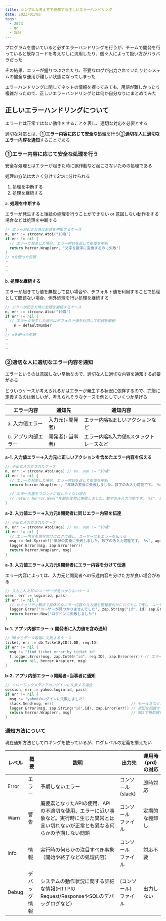 ```yaml
---
title: シンプルな考え方で理解する正しいエラーハンドリング
date: 2023/01/06
tags:
  - 2023
  - go
  - 設計
---
```


プログラムを書いていると必ずエラーハンドリングを行うが、チームで開発を行っていると既存コードを考えなしに流用したり、個々人によって扱い方がバラバラだった

その結果、エラーが握りつぶされたり、不要なログが出力されていたりとシステムの健全な運用が難しい状態になってしまった

エラーハンドリングに関してネットの情報を探ってみても、用語が難しかったり複雑だったので、正しいエラーハンドリングとは何か自分なりにまとめてみた

## 正しいエラーハンドリングについて

エラーとは正常ではない動作をすることを表し、適切な対応を必要とする

適切な対応とは、①**エラー内容に応じて安全な処理**を行う②**適切な人**に**適切なエラー内容を通知**することである

### ①**エラー内容に応じて安全な処理を行う**

安全な処理とはエラーが起きた時に誤作動など起こさないための処理である

処理の方法は大きく分けて2つに分けられる

1. 処理を中断する
2. 処理を継続する

a. **処理を中断する**

エラーが発生すると後続の処理を行うことができない or 意図しない動作をする場合などは処理を中断する

```go
// エラーが起きた時に処理を中断するケース
n, err := strconv.Atoi("10歳")
if err != nil {
  // エラーが発生した場合、エラー内容を返して処理を中断
  return herror.Wrap(err, "文字を数字に変換するのに失敗")
}
// nを使った処理
・
・
・
```

b. **処理を継続する**

エラーが起きても値を無視して良い場合や、デフォルト値を利用することで処理として問題ない場合、例外処理を行い処理を継続する

```go
// エラーが起きた時に処理を継続するケース
n, err := strconv.Atoi("10歳")
if err != nil {
  // エラーが発生した場合はデフォルト値を利用して処理を継続
	n = defaultNumber
}
// nを使った処理
・
・
・
```

### ②適切な人に適切なエラー内容を通知

エラーというのは意図しない挙動なので、適切な人に適切な内容を通知する必要がある

どういうケースが考えられるかはエラーが発生する状況に依存するので、完璧に定義するのは難しいが、考えられそうなケースを例としていくつか挙げる

|エラー内容|通知先|通知内容|
|--|---|---|
|a. 入力値エラー|入力元(+開発者)|エラー内容&正しいアクションなど|
|b. アプリ内部エラー|開発者(+当事者)|エラー内容&入力値&スタックトレースなど|

**a-1. 入力値エラー→入力元に正しいアクションを含めたエラー内容を伝える**

```go
// 不正な入力がされたケース
n, err := strconv.Atoi(age) // ex. age := "10歳"
if err != nil {
  // エラーが発生した場合、エラー内容を返して処理を中断
  return herror.Wrapf(err, "年齢の変換に失敗しました。数字のみ入力可能です。 %s", age)

  // エラー内容をフロントに返したくない場合
  // return herror.New("年齢の変換に失敗しました。数字のみ入力可能です。 %s", age)
}
```

**a-2. 入力値エラー→入力元&開発者に同じエラー内容を伝達**

```go
// 不正な入力がされたケース
n, err := strconv.Atoi(age) // ex. age := "10歳"
if err != nil {
  // エラー内容を開発向けにログに残し、ユーザーにもエラーを伝える
  msg := fmt.Sprintf("年齢の変換に失敗しました。数字のみ入力可能です。 %s", age)
  logger.Error(msg, zap.Error(err))
  return herror.Wrap(err, msg)
}
```

**a-3. 入力値エラー→入力元&開発者にエラー内容を分けて伝達**

エラー内容によっては、入力元と開発者への伝達内容を分けた方が良い場合がある

```go
// 入力されたIDのユーザーが見つからないケース
user, err := login(id, pass)
if err != nil {
  // セキュリティ観点で具体的なエラー内容や入力値を開発者向けにログとして残し、ユーザーにはエラーのみ伝える
  logger.Error("ユーザーが見つかりませんでした", zap.String("id", id) zap.Error(err))
  return herror.New("ログインに失敗しました")
}
```

**b-1. アプリ内部エラー → 開発者に入力値を含め通知**

```go
// DBからデータ取得に失敗するケース
ticket, err := db.TicketByID(t.DB, req.ID)
if err != nil {
  msg := "find ticket error by ticket id"
  t.logger.Error(msg, zap.Int64("id", req.ID), zap.Error(err)) // エラー内容と入力パラメータを通知
	return nil, herror.Wrap(err, msg)
}
```

**b-2. アプリ内部エラー→開発者+当事者に通知**

```go
// クローリングメディアのログインに失敗する場合
session, err := yahoo.login(id, pass)
if err != nil {
  msg := "yahooのログインに失敗しました"
  slack.Send(msg, err)                                   // セールスなど正しいID・PWを知ってる人に再入力を促す
  logger.Error(msg, zap.String("id",id), zap.Error(err)) // 原因を把握するために詳細な状況をログとして残す
  return herror.Wrap(err, msg)                           // SQSで再処理を可能にするためエラーを返す
}
```

### 通知方法について

現在通知方法としてロギングを使っているが、ログレベルの定義を揃えたい


| レベル   | 概要     | 説明                                                                       | 出力先              | 運用時(prd)の対応 |
|-------|--------|--------------------------------------------------------------------------|------------------|-------------|
| Error | エラー    | 予期しないエラー                                                                 | コンソール(slack)     | 即時対応        |
| Warn  | 警告     | 廃要素となったAPIの使用、APIの不適切な使用、エラーに近い事象など。実行時に生じた異常とは言い切れないが正常とも異なる何らかの予期しない問題 | コンソール<br/>ファイル   | 定期的な棚卸し     |
| Info  | 情報     | 実行時の何らかの注目すべき事象（開始や終了などの処理内容）                                                           | コンソール<br/>ファイル   | 対応不要        |
| Debug | デバッグ情報 |システムの動作状況に関する詳細な情報(HTTPのRequest/ResponseやSQLのデバッグログなど)| (コンソール)<br/>ファイル | 出力しない       |

<embed-link src=https://qiita.com/nanasess/items/350e59b29cceb2f122b3><embed-link>

